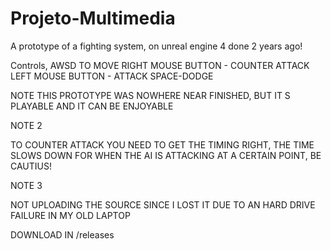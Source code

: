 # Projeto-Multimedia
A prototype of a fighting system, on unreal engine 4 done 2 years ago!


Controls, AWSD TO MOVE
RIGHT MOUSE BUTTON - COUNTER ATTACK
LEFT MOUSE BUTTON - ATTACK
SPACE-DODGE



NOTE
THIS PROTOTYPE WAS NOWHERE NEAR FINISHED,  BUT IT S PLAYABLE AND IT CAN BE ENJOYABLE


NOTE 2

TO COUNTER ATTACK YOU NEED TO GET THE TIMING RIGHT, THE TIME SLOWS DOWN FOR WHEN THE AI IS ATTACKING AT A CERTAIN POINT, BE CAUTIUS!

NOTE 3

NOT UPLOADING THE SOURCE SINCE I LOST IT DUE TO AN HARD DRIVE FAILURE IN MY OLD LAPTOP


DOWNLOAD IN /releases
